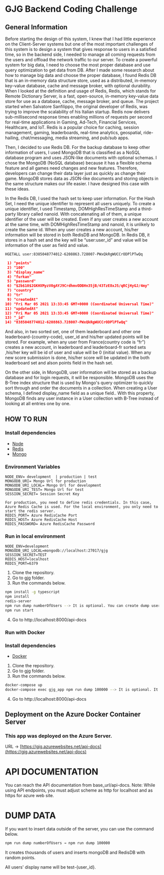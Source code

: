 # GJG Backend Coding Challenge

## General Information


Before starting the design of this system, I knew that I had little experience on the Client-Server systems but one of the most important challenges of this system is to design a system that gives response to users in a satisfied time, so in the backend side, I needed to manage all coming requests from the users and offload the network traffic to our server. To create a powerful system for big data, I need to choose the most proper database and use query optimization to get data from DB.  After I made some research about how to manage big data and choose the proper database, I found Redis DB that is an in-memory data structure store, used as a distributed, in-memory key–value database, cache and message broker, with optional durability. When I looked at the definition and usage of Redis, Redis, which stands for Remote Dictionary Server, is a fast, open-source, in-memory key-value data store for use as a database, cache, message broker, and queue. The project started when Salvatore Sanfilippo, the original developer of Redis, was trying to improve the scalability of his Italian startup. Redis now delivers sub-millisecond response times enabling millions of requests per second for real-time applications in Gaming, Ad-Tech, Financial Services, Healthcare, and IoT. Redis is a popular choice for caching, session management, gaming, leaderboards, real-time analytics, geospatial, ride-hailing, chat/messaging, media streaming, and pub/sub apps.

Then, I decided to use Redis DB. For the backup database to keep other information of users, I used MongoDB that is classified as a NoSQL database program and uses JSON-like documents with optional schemas. I chose the MongoDB (NoSQL database) because it has a flexible schema feature and all games need changes and new features. Therefore, developers can change their data layer just as quickly as change their game. MongoDB stores data as JSON-like documents and storing objects in the same structure makes our life easier. I have designed this case with these ideas.

In the Redis DB, I used the hash set to keep user information. For the Hash Set, I need the unique identifier to represent all users uniquely. To create a unique identifier, I used Timestamp, DOMHighResTimeStamp and a third-party library called nanoid. With concatenating all of them, a unique identifier of the user will be created. Even if any user creates a new account at the same time, with DOMHighResTimeStamp and nanoid, it is unlikely to create the same id. When any user creates a new account, his/her information will be stored in both RedisDB and MongoDB. In Redis DB, it stores in a hash set and the key will be “user:user_id” and value will be information of the user as field and value.


```bash
HGETALL user:8385048774012-6208863.728007-PWxQkRgWUCCrODPlPTwQq
```

```json
 1) "points"
 2) "100"
 3) "display_name"
 4) "furkan"
 5) "password"
 6) "$2b$10$2GKHXMyzV0gAYJ9CrdhmvODBHn35jB/43TzE8xJ5/qRCjHyGJ/4my"
 7) "country"
 8) "tr"
 9) "createdAt"
10) "Fri Mar 05 2021 13:33:45 GMT+0000 (Coordinated Universal Time)"
11) "updatedAt"
12) "Fri Mar 05 2021 13:33:45 GMT+0000 (Coordinated Universal Time)"
13) "_id"
14) "8385048774012-6208863.728007-PWxQkRgWUCCrODPlPTwQq"
```


And also, in two sorted set, one of them leaderboard and other one leaderboard-{country-code},
user_id and his/her updated points will be stored. For example, when any user from France(country code is “fr”) creates a new account,  in leaderboard and leaderboard-fr sorted sets ,his/her key will be id of user and value will be 0 (initial value). When any new score submission is done, his/her score will be updated in the both leaderboard set and alson points field in the hash set.

On the other side, in MongoDB, user information will be stored as a backup database and for login requests, it will be responsible. MongoDB uses the B-Tree index structure that is used by Mongo's query optimizer to quickly sort through and order the documents in a collection. When creating a User schema, I defined display_name field as a unique field..  With this property, MongoDB finds any user instance in a User collection with B-Tree instead of looking at all entries one by one.

## HOW TO RUN

### Install dependencies
  * [Node](https://nodejs.org/en/download/)
  * [Redis](https://redis.io/download)
  * [Mongo](https://www.mongodb.com/try/download/community)
  
### Environment Variables

```
NODE_ENV= development  | production | test
MONGODB_URI= Mongo Url for production
MONGODB_URI_LOCAL= Mongo Url for development
MONGODB_URI_TEST= Mongo Url for test
SESSION_SECRET= Session Secret Key

For production, you need to define redis credentials. In this case, Azure Redis Cache is used. For the local environment, you only need to start the redis server.
REDIS_PORT= Azure RedisCache Port
REDIS_HOST= Azure RedisCache Host
REDIS_PASSWORD= Azure RedisCache Password

```

### Run in local environment

```
NODE_ENV=development
MONGODB_URI_LOCAL=mongodb://localhost:27017/gjg
SESSION_SECRET=TEST
REDIS_HOST=localhost
REDIS_PORT=6379
```
1. Clone the repository.
2. Go to gjg folder.
3. Run the commands below.
``` bash
npm install -g typescript
npm install
redis-server
npm run dump numberOfUsers --> It is optional. You can create dump users in MongoDB and RedisDB
npm run start
```
4. Go to http://localhost:8000/api-docs


### Run with Docker

### Install dependencies
 * [Docker](https://www.docker.com/products/docker-desktop)

 1. Clone the repository.
 2. Go to gjg folder.
 3. Run the commands below.
 
 ```bash
 docker-compose up
 docker-compose exec gjg_app npm run dump 100000 --> It is optional. It creates dump users in docker container.
 
 ```
4. Go to http://localhost:8000/api-docs


## Deployment on the Azure Docker Container Server

### This app was deployed on the Azure Server. 

URL → [https://gjg.azurewebsites.net/api-docs](https://gjg.azurewebsites.net/api-docs)


# API DOCUMENTATION

You can reach the API documentation from base_url/api-docs.
Note: While using API endpoints, you must adjust scheme as http for localhost and as https for azure web site.

# DUMP DATA

If you want to insert data outside of the server, you can use the command below.

```bash
npm run dump numberOfUsers → npm run dump 100000
```

It creates thousands of users and inserts mongoDB and RedisDB with random points.

All users' display name will be test-{user_id}.




 

